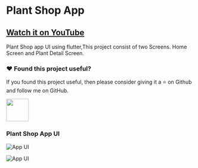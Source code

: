 # Plant Shop App

## [Watch it on YouTube](https://www.youtube.com/watch?v=XSTitxHVrFQ)


Plant Shop app UI using flutter,This project consist of two Screens. Home Screen and Plant Detail Screen.

### :heart: Found this project useful?

If you found this project useful, then please consider giving it a :star: on Github and follow me on GitHub.

<a href="https://www.buymeacoffee.com/iamsayuj"><img src="https://cdn.buymeacoffee.com/buttons/v2/default-yellow.png" height="60"></a>

### Plant Shop App UI

![App UI](/plantallscr.png)

![App UI](/plantthumb.png)

